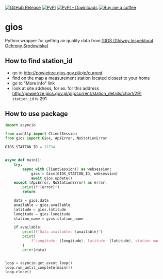 [![GitHub Release][releases-shield]][releases]
[![PyPI][pypi-releases-shield]][pypi-releases]
[![PyPI - Downloads][pypi-downloads]][pypi-releases]
[![Buy me a coffee][buy-me-a-coffee]](https://www.buymeacoffee.com/QnLdxeaqO)

# gios
Python wrapper for getting air quality data from [GIOŚ (Główny Inspektorat Ochrony Środowiska)](http://www.gios.gov.pl/pl/stan-srodowiska/monitoring-jakosci-powietrza)

## How to find station_id
- go to http://powietrze.gios.gov.pl/pjp/current
- find on the map a measurement station located closest to your home
- go to "More info" link
- look at site address, for ex. for this address http://powietrze.gios.gov.pl/pjp/current/station_details/chart/291 `station_id` is 291

## How to use package
```python
import asyncio

from aiohttp import ClientSession
from gios import Gios, ApiError, NoStationError

GIOS_STATION_ID = 11794


async def main():
    try:
        async with ClientSession() as websession:
            gios = Gios(GIOS_STATION_ID, websession)
            await gios.update()
    except (ApiError, NoStationError) as error:
        print(f"{error}")
        return

    data = gios.data
    available = gios.available
    latitude = gios.latitude
    longitude = gios.longitude
    station_name = gios.station_name

    if available:
        print(f"Data available: {available}")
        print(
            f"Longitude: {longitude}, latitude: {latitude}, station name: {station_name}"
        )
        print(data)


loop = asyncio.get_event_loop()
loop.run_until_complete(main())
loop.close()

```
[releases]: https://github.com/bieniu/gios/releases
[releases-shield]: https://img.shields.io/github/release/bieniu/gios.svg?style=popout
[pypi-releases]: https://pypi.org/project/gios/
[pypi-releases-shield]: https://img.shields.io/pypi/v/gios
[pypi-downloads]: https://img.shields.io/pypi/dm/gios
[buy-me-a-coffee]: https://img.shields.io/static/v1.svg?label=%20&message=Buy%20me%20a%20coffee&color=6f4e37&logo=buy%20me%20a%20coffee&logoColor=white
